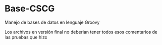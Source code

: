 # Base-CSCG
Manejo de bases de datos en lenguaje Groovy


Los archivos en versión final no deberian tener todos esos comentarios de las pruebas que hizo
